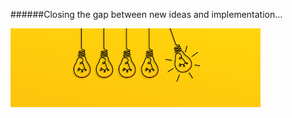 ######Closing the gap between new ideas and implementation...

![alt text](assets/images/main_idea.png)
